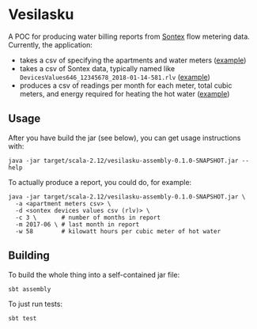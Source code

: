 # Vesilasku

A POC for producing water billing reports from [Sontex](https://www.sontex.ch)
flow metering data. Currently, the application:

 * takes a csv of specifying the apartments and water meters
   ([example](src/test/resources/fi/kapsi/kosmik/vesilasku/report/report-apartments.csv))
 * takes a csv of Sontex data, typically named like 
   `DevicesValues646_12345678_2018-01-14-581.rlv`
   ([example](src/test/resources/fi/kapsi/kosmik/vesilasku/report/device-values-for-report.rlv))
 * produces a csv of readings per month for each meter, total cubic meters,
   and energy required for heating the hot water
   ([example](src/test/resources/fi/kapsi/kosmik/vesilasku/report/expected-report.csv))


## Usage

After you have build the jar (see below), you can get usage instructions with:
```
java -jar target/scala-2.12/vesilasku-assembly-0.1.0-SNAPSHOT.jar --help
```

To actually produce a report, you could do, for example:
```
java -jar target/scala-2.12/vesilasku-assembly-0.1.0-SNAPSHOT.jar \
  -a <apartment meters csv> \
  -d <sontex devices values csv (rlv)> \
  -c 3 \       # number of months in report
  -m 2017-06 \ # last month in report
  -w 58        # kilowatt hours per cubic meter of hot water
```

## Building

To build the whole thing into a self-contained jar file:

```
sbt assembly
```

To just run tests:

```
sbt test
```
